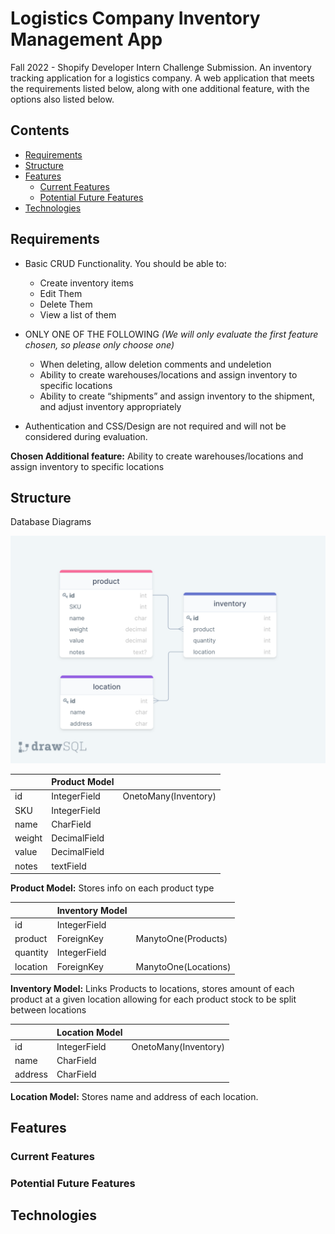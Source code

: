 # Logistics Company Inventory Management App #
Fall 2022 - Shopify Developer Intern Challenge Submission. An inventory tracking application for a logistics company. A web application that meets the requirements listed below, along with one additional feature, with the options also listed below.

## Contents ##
- [Requirements](#requirements)
- [Structure](#structure)
- [Features](#features)
    - [Current Features](#current-features)
    - [Potential Future Features](#future-features)
- [Technologies](#technologies)

<a name="requirements"></a>
## Requirements ##
- Basic CRUD Functionality. You should be able to:
    - Create inventory items
    - Edit Them
    - Delete Them
    - View a list of them

- ONLY ONE OF THE FOLLOWING _(We will only evaluate the first feature chosen, so please only choose one)_
    - When deleting, allow deletion comments and undeletion
    - Ability to create warehouses/locations and assign inventory to specific locations
    - Ability to create “shipments” and assign inventory to the shipment, and adjust inventory appropriately

- Authentication and CSS/Design are not required and will not be considered during evaluation.

**Chosen Additional feature:** Ability to create warehouses/locations and assign inventory to specific locations

<a name="structure"></a>
## Structure ##

Database Diagrams

![Diagram showing database structure](docs/db-diagrams.png)

|   | Product Model  |   |
|---|---|---|
| id  | IntegerField  | OnetoMany(Inventory) |
| SKU  | IntegerField  |   |
| name | CharField  |  |
| weight  | DecimalField  |   |
| value  | DecimalField  |   |
| notes  | textField  |   |

**Product Model:** Stores info on each product type

|   | Inventory Model  |   |
|---|---|---|
| id  | IntegerField  |  |
| product  | ForeignKey  | ManytoOne(Products) |
| quantity | IntegerField  |  |
| location  | ForeignKey  | ManytoOne(Locations)  |

**Inventory Model:** Links Products to locations, stores amount of each product at a given location allowing for each product stock to be split between locations

|   | Location Model  |   |
|---|---|---|
| id  | IntegerField  | OnetoMany(Inventory) |
| name  | CharField  |  |
| address | CharField  |  |

**Location Model:** Stores name and address of each location.

<a name="features"></a>
## Features ##

<a name="current-features"></a>
### Current Features ###

<a name="potential-features"></a>
### Potential Future Features ###

<a name="technologies"></a>
## Technologies ##
